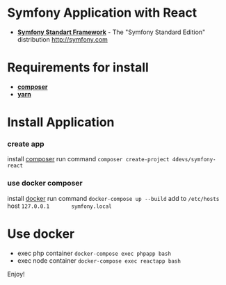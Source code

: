 Symfony Application with React
==============================

* [**Symfony Standart Framework**][1] - The "Symfony Standard Edition" distribution http://symfony.com

Requirements for install
========================
* [**composer**][2]
* [**yarn**][3]

Install Application
===================

### create app
install [composer][2]
run command `composer create-project 4devs/symfony-react`

### use docker composer
install [docker][4]
run command `docker-compose up --build`
add to `/etc/hosts` host `127.0.0.1       symfony.local`

Use docker
==========
* exec php container `docker-compose exec phpapp bash`
* exec node container `docker-compose exec reactapp bash`

Enjoy!

[1]:  https://github.com/symfony/symfony-standard
[2]:  https://getcomposer.org/
[3]:  https://yarnpkg.com/
[4]:  https://www.docker.com/
